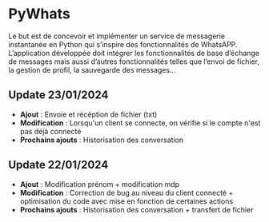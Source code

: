 # PyWhats
Le but est de concevoir et implémenter un service de messagerie instantanée en Python qui s’inspire des fonctionnalités de WhatsAPP. L’application développée doit intégrer les fonctionnalités de base d’échange de messages mais aussi d’autres fonctionnalités telles que l’envoi de fichier, la gestion de profil, la sauvegarde des messages...

## Update 23/01/2024
- **Ajout** : Envoie et récéption de fichier (txt)
- **Modification** : Lorsqu'un client se connecte, on vérifie si le compte n'est pas déjà connecté
- **Prochains ajouts** : Historisation des conversation

## Update 22/01/2024
- **Ajout** : Modification prénom + modification mdp
- **Modification** : Correction de bug au niveau du client connecté + optimisation du code avec mise en fonction de certaines actions
- **Prochains ajouts** : Historisation des conversation + transfert de fichier